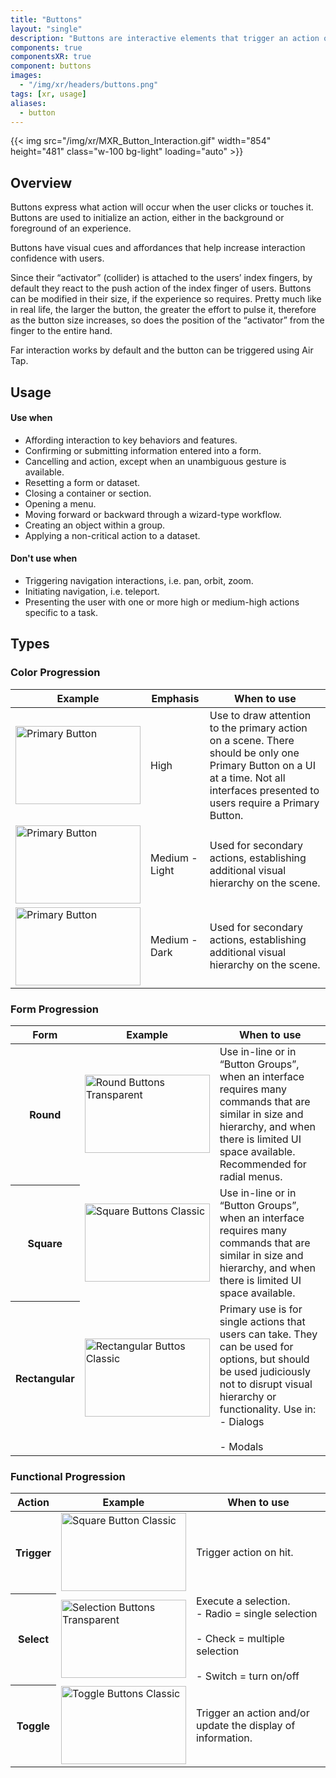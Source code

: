 ```yaml
---
title: "Buttons"
layout: "single"
description: "Buttons are interactive elements that trigger an action or an event."
components: true
componentsXR: true
component: buttons
images:
  - "/img/xr/headers/buttons.png"
tags: [xr, usage]
aliases:
  - button
---
```


{{< img src="/img/xr/MXR_Button_Interaction.gif" width="854" height="481" class="w-100 bg-light" loading="auto" >}}

## Overview

Buttons express what action will occur when the user clicks or touches it. Buttons are used to initialize an action, either in the background or foreground of an experience.

Buttons have visual cues and affordances that help increase interaction confidence with users.

Since their “activator” (collider) is attached to the users’ index fingers, by default they react to the push action of the index finger of users. Buttons can be modified in their size, if the experience so requires. Pretty much like in real life, the larger the button, the greater the effort to pulse it, therefore as the button size increases, so does the position of the “activator” from the finger to the entire hand.

Far interaction works by default and the button can be triggered using Air Tap.

## Usage

#### Use when

- Affording interaction to key behaviors and features.
- Confirming or submitting information entered into a form.
- Cancelling and action, except when an unambiguous gesture is available.
- Resetting a form or dataset.
- Closing a container or section.
- Opening a menu.
- Moving forward or backward through a wizard-type workflow.
- Creating an object within a group.
- Applying a non-critical action to a dataset.

#### Don't use when

- Triggering navigation interactions, i.e. pan, orbit, zoom.
- Initiating navigation, i.e. teleport.
- Presenting the user with one or more high or medium-high actions specific to a task.

## Types

### Color Progression

<table class="table table-bordered">
  <thead class="thead-light">
    <tr>
      <th>Example</th>
      <th>Emphasis</th>
      <th>When to use</th>
    </tr>
  </thead>
  <tbody>
    <tr>
      <td><img src="/img/xr/Button_Primary.png" alt="Primary Button" width="200" height="125"></td>
      <td>High</td>
      <td>
        Use to draw attention to the primary action on a scene. There should be only one Primary Button on a UI at a time. Not all interfaces presented to users require a Primary Button.
      </td>
    </tr>
    <tr>
      <td><img src="/img/xr/Button_Secondary_Classic.png" alt="Primary Button" width="200" height="125"></td>
      <td>Medium - Light</td>
      <td>
        Used for secondary actions, establishing additional visual hierarchy on the scene.
      </td>
    </tr>
    <tr>
      <td><img src="/img/xr/Button_Secondary_Transparent.png" alt="Primary Button" width="200" height="125"></td>
      <td>Medium - Dark</td>
      <td>
         Used for secondary actions, establishing additional visual hierarchy on the scene.
      </td>
    </tr>
  </tbody>
</table>

### Form Progression

<table class="table table-bordered">
  <thead class="thead-light">
    <tr>
      <th>Form</th>
      <th>Example</th>
      <th>When to use</th>
    </tr>
  </thead>
  <tbody>
    <tr>
      <th scope="row">Round</th>
      <td><img src="/img/xr/Buttons_Round_Transparent.png" alt="Round Buttons Transparent" width="200" height="125" loading="lazy"></td>
      <td>
        Use in-line or in “Button Groups”, when an interface requires many commands that are similar in size and hierarchy, and when there is limited UI space available. Recommended for radial menus.
      </td>
    </tr>
    <tr>
      <th scope="row">Square</th>
      <td><img src="/img/xr/Button_Square_Classic.png" alt="Square Buttons Classic" width="200" height="125" loading="lazy"></td>
      <td>
        Use in-line or in “Button Groups”, when an interface requires many commands that are similar in size and hierarchy, and when there is limited UI space available.
      </td>
    </tr>
        <tr>
      <th scope="row">Rectangular</th>
      <td><img src="/img/xr/Buttons_Rectangular_Text_Classic.png" alt="Rectangular Buttos Classic" width="200" height="125" loading="lazy"></td>
      <td>
        Primary use is for single actions that users can take.  They can be used for options, but should be used judiciously not to disrupt visual hierarchy or functionality.  Use in:
        <br> - Dialogs</br>
        <br> - Modals</br>
      </td>
    </tr>
  </tbody>
</table>

### Functional Progression

<table class="table table-bordered">
  <thead class="thead-light">
    <tr>
      <th>Action</th>
      <th>Example</th>
      <th>When to use</th>
    </tr>
  </thead>
  <tbody>
    <tr>
      <th scope="row">Trigger</th>
      <td><img src="/img/xr/Button_Square_Classic.png" alt="Square Button Classic" width="200" height="125" loading="lazy"></td>
      <td>
        Trigger action on hit.
      </td>
    </tr>
    <tr>
      <th scope="row">Select</th>
      <td><img src="/img/xr/Buttons_Square_Selection_Transparent.png" alt="Selection Buttons Transparent" width="200" height="125" loading="lazy"></td>
      <td>
        Execute a selection.
          <br> - Radio  = single selection</br>
          <br> - Check  = multiple selection</br>
          <br> - Switch = turn on/off </br>
      </td>
    </tr>
        <tr>
      <th scope="row">Toggle</th>
      <td><img src="/img/xr/Buttons_Square_Toggle_Classic.png" alt="Toggle Buttons Classic" width="200" height="125" loading="lazy"></td>
      <td>
        Trigger an action and/or update the display of information.
      </td>
    </tr>
  </tbody>
</table>
